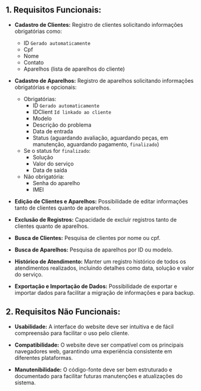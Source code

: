 ## 1. Requisitos Funcionais:

-   **Cadastro de Clientes:** Registro de clientes solicitando informações obrigatórias como:
    -   ID `Gerado automaticamente`
    -   Cpf
    -   Nome
    -   Contato
    -   Aparelhos (lista de aparelhos do cliente)

-   **Cadastro de Aparelhos:** Registro de aparelhos solicitando informações obrigatórias e opcionais:
    -   Obrigatórias:
        -   ID `Gerado automaticamente`
        -   IDClient `Id linkado ao cliente`
        -   Modelo
        -   Descrição do problema
        -   Data de entrada
        -   Status (aguardando avaliação, aguardando peças, em manutenção, aguardando pagamento, `finalizado`)
    -   Se o status for `finalizado`:
        -   Solução
        -   Valor do serviço
        -   Data de saída
    -   Não obrigatória:
        -   Senha do aparelho
        - IMEI

-   **Edição de Clientes e Aparelhos:** Possibilidade de editar informações tanto de clientes quanto de aparelhos.

-   **Exclusão de Registros:** Capacidade de excluir registros tanto de clientes quanto de aparelhos.

-   **Busca de Clientes:** Pesquisa de clientes por nome ou cpf.

-   **Busca de Aparelhos:** Pesquisa de aparelhos por ID ou modelo.

-   **Histórico de Atendimento:** Manter um registro histórico de todos os atendimentos realizados, incluindo detalhes como data, solução e valor do serviço.

-   **Exportação e Importação de Dados:** Possibilidade de exportar e importar dados para facilitar a migração de informações e para backup.

## 2. Requisitos Não Funcionais:

-   **Usabilidade:** A interface do website deve ser intuitiva e de fácil compreensão para facilitar o uso pelo cliente.

-   **Compatibilidade:** O website deve ser compatível com os principais navegadores web, garantindo uma experiência consistente em diferentes plataformas.

-   **Manutenibilidade:** O código-fonte deve ser bem estruturado e documentado para facilitar futuras manutenções e atualizações do sistema.